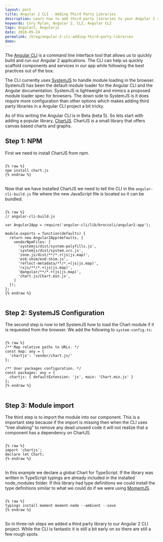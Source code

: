 ```yaml
---
layout: post
title: Angular 2 CLI - Adding Third Party Libraries
description: Learn how to add third party libraries to your Angular 2 application using the Angular CLI
keywords: Cory Rylan, Angular 2, CLI, Angular CLI
tags: Angular2, Angularjs
date: 2016-05-24
permalink: /blog/angular-2-cli-adding-third-party-libraries
demo:
---
```


The [Angular CLI](https://cli.angular.io/) is a command line interface tool that allows us to quickly build and run our
Angular 2 applications. The CLI can help us quickly scaffold components
and services in our app while following the best practices out of the box.

The CLI currently uses [SystemJS](https://github.com/systemjs/systemjs) to handle module loading in the browser. SystemJS 
has been the default module loader for the Angular CLI and the Angular documentation. SystemJS is lightweight
and mimics a proposed module loader spec for browsers. The down side to SystemJS is it does require more configuration than other options 
which makes adding third party libraries in a Angular CLI project a bit tricky. 

As of this writing the Angular CLI is in Beta (beta 5). So lets start with adding a popular library, [ChartJS](http://www.chartjs.org/).
ChartJS is a small library that offers canvas based charts and graphs.

## Step 1: NPM
First we need to install ChartJS from npm.

<pre class="language-javascript">
<code>
{% raw %}
npm install chart.js
{% endraw %}
</code>
</pre>

Now that we have installed ChartJS we need to tell the CLI in the `angular-cli-build.js` file where the new JavaScript file is located 
so it can be bundled.

<pre class="language-javascript">
<code>
{% raw %}
// angular-cli-build.js

var Angular2App = require('angular-cli/lib/broccoli/angular2-app');

module.exports = function(defaults) {
  return new Angular2App(defaults, {
    vendorNpmFiles: [
      'systemjs/dist/system-polyfills.js',
      'systemjs/dist/system.src.js',
      'zone.js/dist/**/*.+(js|js.map)',
      'es6-shim/es6-shim.js',
      'reflect-metadata/**/*.+(js|js.map)',
      'rxjs/**/*.+(js|js.map)',
      '@angular/**/*.+(js|js.map)',
      'chart.js/Chart.min.js',
    ]
  });
};
{% endraw %}
</code>
</pre>

## Step 2: SystemJS Configuration
The second step is now to tell SystemJS how to load the Chart module if it is requested from the browser.
We add the following to `system-config.ts`:

<pre class="language-javascript">
<code>
{% raw %}
/** Map relative paths to URLs. */
const map: any = {
  'chartjs': 'vendor/chart.js/'
};

/** User packages configuration. */
const packages: any = {
  chartjs: { defaultExtension: 'js', main: 'Chart.min.js' }
};
{% endraw %}
</code>
</pre>

## Step 3: Module import
The third step is to import the module into our component. This is a important step because if the import 
is missing then when the CLI uses "tree shaking" to remove any dead unused code it will not realize 
that a component has a dependency on ChartJS. 

<pre class="language-javascript">
<code>
{% raw %}
import 'chartjs';
declare let Chart;
{% endraw %}
</code>
</pre>

In this example we declare a global Chart for TypeScript. If the library was written in TypeScript 
typings are already included in the installed node_modules folder. If this library had type definitions we could 
install the type definitions similar to what we could do if we were using [MomentJS](http://momentjs.com/).

<pre class="language-javascript">
<code>
{% raw %}
typings install moment moment-node --ambient --save
{% endraw %}
</code>
</pre>

So in three-ish steps we added a third party library to our Angular 2 CLI project. While the CLI is fantastic it 
is still a bit early on so there are still a few rough spots.
